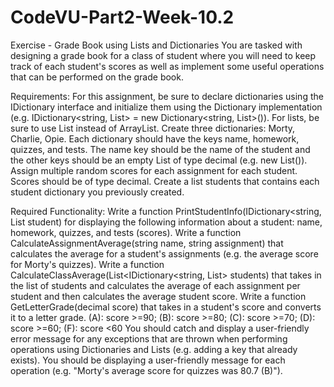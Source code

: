 # CodeVU-Part2-Week-10.2

Exercise - Grade Book using Lists and Dictionaries
You are tasked with designing a grade book for a class of student where you will need to keep track of each student's scores as well as implement some useful operations that can be performed on the grade book. 

Requirements:
For this assignment, be sure to declare dictionaries using the IDictionary interface and initialize them using the Dictionary implementation (e.g. IDictionary<string, List<decimal>> = new Dictionary<string, List<decimal>>()). For lists, be sure to use List<T> instead of ArrayList.
Create three dictionaries: Morty, Charlie, Opie.
Each dictionary should have the keys name, homework, quizzes, and tests. The name key should be the name of the student and the other keys should be an empty List of type decimal (e.g. new List<decimal>()).
Assign multiple random scores for each assignment for each student. Scores should be of type decimal.
Create a list students that contains each student dictionary you previously created.

Required Functionality:
Write a function PrintStudentInfo(IDictionary<string, List<decimal> student) for displaying the following information about a student: name, homework, quizzes, and tests (scores).
Write a function CalculateAssignmentAverage(string name, string assignment) that calculates the average for a student's assignments (e.g. the average score for Morty's quizzes).
Write a function CalculateClassAverage(List<IDictionary<string, List<decimal>> students) that takes in the list of students and calculates the average of each assignment per student and then calculates the average student score.
 Write a function GetLetterGrade(decimal score) that takes in a student's score and converts it to a letter grade. 
(A): score >=90; (B): score >=80; (C): score >=70; (D): score >=60; (F): score <60
You should catch and display a user-friendly error message for any exceptions that are thrown when performing operations using Dictionaries and Lists (e.g. adding a key that already exists).
You should be displaying a user-friendly message for each operation (e.g. "Morty's average score for quizzes was 80.7 (B)").
